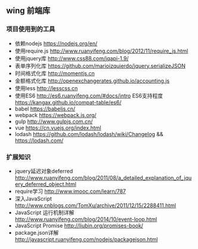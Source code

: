 ## wing 前端库

### 项目使用到的工具

- 依赖nodejs https://nodejs.org/en/ 
- 使用require.js http://www.ruanyifeng.com/blog/2012/11/require_js.html
- 使用jquery库 http://www.css88.com/jqapi-1.9/
- 表单序列化库 https://github.com/marioizquierdo/jquery.serializeJSON   
- 时间格式化库 http://momentjs.cn
- 金额格式化库 http://openexchangerates.github.io/accounting.js
- 使用less http://lesscss.cn
- 使用ES6 http://es6.ruanyifeng.com/#docs/intro   ES6支持程度 https://kangax.github.io/compat-table/es6/
- babel https://babeljs.cn/
- webpack https://webpack.js.org/
- gulp http://www.gulpjs.com.cn/
- vue https://cn.vuejs.org/index.html
- lodash https://github.com/lodash/lodash/wiki/Changelog  && https://lodash.com/

### 扩展知识

- jquery延迟对象deferred http://www.ruanyifeng.com/blog/2011/08/a_detailed_explanation_of_jquery_deferred_object.html
- require学习 http://www.imooc.com/learn/787
- 深入JavaScript http://www.cnblogs.com/TomXu/archive/2011/12/15/2288411.html
- JavaScript 运行机制详解 http://www.ruanyifeng.com/blog/2014/10/event-loop.html
- JavaScript Promise http://liubin.org/promises-book/
- package.json详解 http://javascript.ruanyifeng.com/nodejs/packagejson.html
